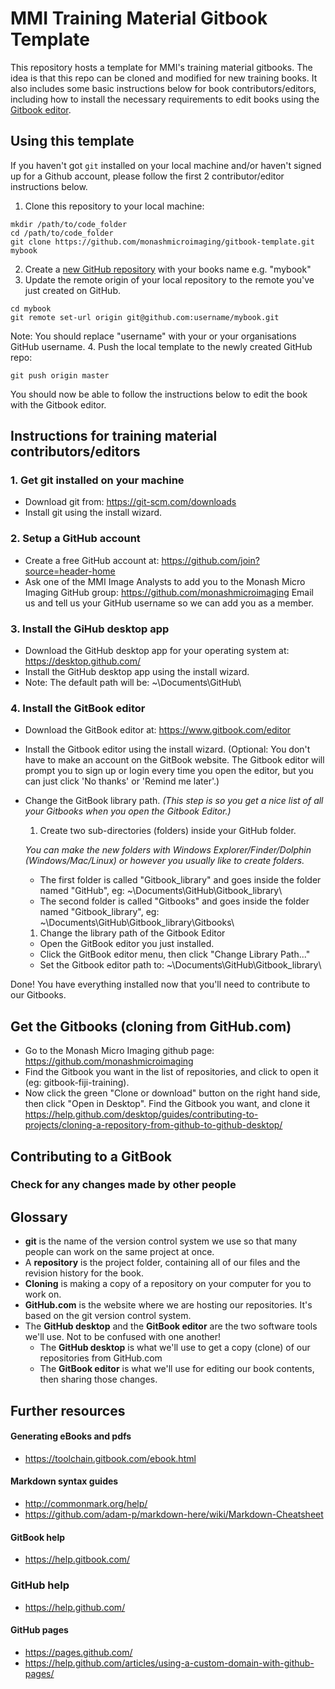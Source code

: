# MMI Training Material Gitbook Template
This repository hosts a template for MMI's training material gitbooks. The idea
is that this repo can be cloned and modified for new training books. It also
includes some basic instructions below for book contributors/editors, including
how to install the necessary requirements to edit books using the
[Gitbook editor](https://www.gitbook.com/editor).

## Using this template
If you haven't got `git` installed on your local machine and/or haven't signed up
for a Github account, please follow the first 2 contributor/editor instructions below.

1. Clone this repository to your local machine:
```
mkdir /path/to/code_folder
cd /path/to/code_folder
git clone https://github.com/monashmicroimaging/gitbook-template.git mybook
```
2. Create a [new GitHub repository](https://github.com/new) with your books
   name e.g. "mybook"
3. Update the remote origin of your local repository to the remote you've just
   created on GitHub.
```
cd mybook
git remote set-url origin git@github.com:username/mybook.git
```
Note: You should replace "username" with your or your organisations GitHub username.
4. Push the local template to the newly created GitHub repo:
```
git push origin master
```

You should now be able to follow the instructions below to edit the book with
the Gitbook editor.

## Instructions for training material contributors/editors
### 1. Get git installed on your machine
* Download git from: https://git-scm.com/downloads
* Install git using the install wizard.

### 2. Setup a GitHub account
* Create a free GitHub account at: https://github.com/join?source=header-home
* Ask one of the MMI Image Analysts to add you to the Monash Micro Imaging GitHub group: https://github.com/monashmicroimaging
    Email us and tell us your GitHub username so we can add you as a member.

### 3. Install the GiHub desktop app
* Download the GitHub desktop app for your operating system at: https://desktop.github.com/
* Install the GitHub desktop app using the install wizard.
* Note: The default path will be: ~\\Documents\\GitHub\\

### 4. Install the GitBook editor
* Download the GitBook editor at: https://www.gitbook.com/editor
* Install the Gitbook editor using the install wizard.
(Optional: You don't have to make an account on the GitBook website. The Gitbook editor will prompt you to sign up or login every time you open the editor, but you can just click 'No thanks' or 'Remind me later'.)
* Change the GitBook library path.
*(This step is so you get a nice list of all your Gitbooks when you open the Gitbook Editor.)*
  1. Create two sub-directories (folders) inside your GitHub folder.

    *You can make the new folders with Windows Explorer/Finder/Dolphin (Windows/Mac/Linux) or however you usually like to create folders.*
    * The first folder is called "Gitbook_library" and goes inside the folder named "GitHub", eg: ~\\Documents\\GitHub\\Gitbook_library\\
    * The second folder is called "Gitbooks" and goes inside the folder named "Gitbook_library", eg: ~\\Documents\\GitHub\\Gitbook_library\\Gitbooks\\

  1. Change the library path of the Gitbook Editor
    * Open the GitBook editor you just installed.
    * Click the GitBook editor menu, then click "Change Library Path..."
    * Set the Gitbook editor path to: ~\\Documents\\GitHub\\Gitbook_library\\

Done! You have everything installed now that you'll need to contribute to our Gitbooks.

## Get the Gitbooks (cloning from GitHub.com)
  * Go to the Monash Micro Imaging github page: https://github.com/monashmicroimaging
  * Find the Gitbook you want in the list of repositories, and click to open it (eg: gitbook-fiji-training).
  * Now click the green "Clone or download" button on the right hand side, then click "Open in Desktop".
Find the Gitbook you want, and clone it
https://help.github.com/desktop/guides/contributing-to-projects/cloning-a-repository-from-github-to-github-desktop/


## Contributing to a GitBook


### Check for any changes made by other people

## Glossary
* **git** is the name of the version control system we use so that many people can work on the same project at once.
* A **repository** is the project folder, containing all of our files and the revision history for the book.
* **Cloning** is making a copy of a repository on your computer for you to work on.
* **GitHub.com** is the website where we are hosting our repositories. It's based on the git version control system.
* The **GitHub desktop** and the **GitBook editor** are the two software tools we'll use. Not to be confused with one another!
  * The **GitHub desktop** is what we'll use to get a copy (clone) of our repositories from GitHub.com
  * The **GitBook editor** is what we'll use for editing our book contents, then sharing those changes.

## Further resources
#### Generating eBooks and pdfs
* https://toolchain.gitbook.com/ebook.html

#### Markdown syntax guides
* http://commonmark.org/help/
* https://github.com/adam-p/markdown-here/wiki/Markdown-Cheatsheet

#### GitBook help
* https://help.gitbook.com/

### GitHub help
* https://help.github.com/

#### GitHub pages
* https://pages.github.com/
* https://help.github.com/articles/using-a-custom-domain-with-github-pages/
